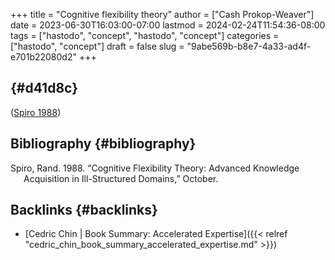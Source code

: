 +++
title = "Cognitive flexibility theory"
author = ["Cash Prokop-Weaver"]
date = 2023-06-30T16:03:00-07:00
lastmod = 2024-02-24T11:54:36-08:00
tags = ["hastodo", "concept", "hastodo", "concept"]
categories = ["hastodo", "concept"]
draft = false
slug = "9abe569b-b8e7-4a33-ad4f-e701b22080d2"
+++

##  {#d41d8c}

(<a href="#citeproc_bib_item_1">Spiro 1988</a>)


## Bibliography {#bibliography}

<style>.csl-entry{text-indent: -1.5em; margin-left: 1.5em;}</style><div class="csl-bib-body">
  <div class="csl-entry"><a id="citeproc_bib_item_1"></a>Spiro, Rand. 1988. “Cognitive Flexibility Theory: Advanced Knowledge Acquisition in Ill-Structured Domains,” October.</div>
</div>


## Backlinks {#backlinks}

-   [Cedric Chin | Book Summary: Accelerated Expertise]({{< relref "cedric_chin_book_summary_accelerated_expertise.md" >}})
